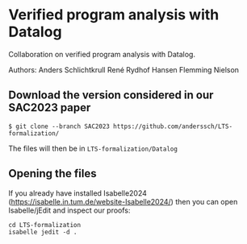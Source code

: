 # Verified program analysis with Datalog
Collaboration on verified program analysis with Datalog.

Authors: 
Anders Schlichtkrull
René Rydhof Hansen
Flemming Nielson

## Download the version considered in our SAC2023 paper

```
$ git clone --branch SAC2023 https://github.com/anderssch/LTS-formalization/
```

The files will then be in `LTS-formalization/Datalog`

## Opening the files

If you already have installed Isabelle2024 (https://isabelle.in.tum.de/website-Isabelle2024/) 
then you can open Isabelle/jEdit and inspect our proofs:
```
cd LTS-formalization
isabelle jedit -d .
```

